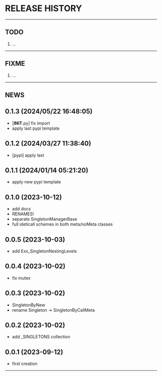 # RELEASE HISTORY

********************************************************************************
## TODO
1. ...  

********************************************************************************
## FIXME
1. ...  

********************************************************************************
## NEWS

0.1.3 (2024/05/22 16:48:05)
------------------------------
- [__INIT__.py] fix import  
- apply last pypi template  

0.1.2 (2024/03/27 11:38:40)
------------------------------
- [pypi] apply last  

0.1.1 (2024/01/14 05:21:20)
------------------------------
- apply new pypi template  

0.1.0 (2023-10-12)
-------------------
- add docs
- RENAMES!
- separate SingletonManagerBase
- full ideticall schemes in both meta/noMeta classes

0.0.5 (2023-10-03)
-------------------
- add Exx_SingletonNestingLevels

0.0.4 (2023-10-02)
-------------------
- fix mutex

0.0.3 (2023-10-02)
-------------------
- SingletonByNew
- rename Singleton -> SingletonByCallMeta

0.0.2 (2023-10-02)
-------------------
- add _SINGLETONS collection

0.0.1 (2023-09-12)
-------------------
- first creation

********************************************************************************
